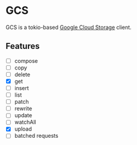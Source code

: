 # GCS

GCS is a tokio-based [Google Cloud Storage](https://cloud.google.com/storage) client.

## Features

- [ ] compose
- [ ] copy
- [ ] delete
- [x] get
- [ ] insert
- [ ] list
- [ ] patch
- [ ] rewrite
- [ ] update
- [ ] watchAll
- [x] upload
- [ ] batched requests
